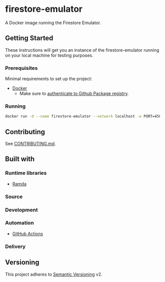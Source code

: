 # firestore-emulator

A Docker image running the Firestore Emulator.

## Getting Started

These instructions will get you an instance of the firestore-emulator running on your
local machine for testing purposes.

### Prerequisites

Minimal requirements to set up the project:

- [Docker](https://docs.docker.com/install/)
  - Make sure to
    [authenticate to Github Package registry](https://help.github.com/en/articles/configuring-docker-for-use-with-github-package-registry#authenticating-to-github-package-registry).

### Running

```bash
docker run -d --name firestore-emulator --network localhost -e PORT=4500 -p 4500:4500 docker.pkg.github.com/ridedott/firestore-emulator:latest 
```

## Contributing

See [CONTRIBUTING.md](./CONTRIBUTING.md).

## Built with

### Runtime libraries

- [Ramda](https://github.com/ramda/ramda)

### Source

### Development

### Automation

- [GitHub Actions](https://github.com/features/actions)

### Delivery

## Versioning

This project adheres to [Semantic Versioning](http://semver.org) v2.

